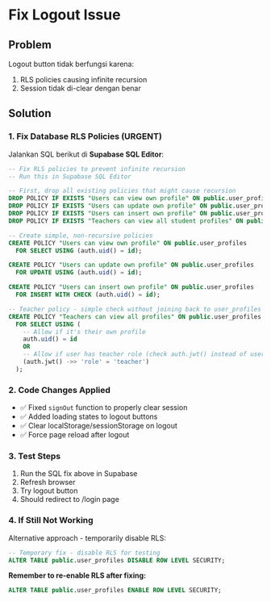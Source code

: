 # Fix Logout Issue

## Problem

Logout button tidak berfungsi karena:

1. RLS policies causing infinite recursion
2. Session tidak di-clear dengan benar

## Solution

### 1. Fix Database RLS Policies (URGENT)

Jalankan SQL berikut di **Supabase SQL Editor**:

```sql
-- Fix RLS policies to prevent infinite recursion
-- Run this in Supabase SQL Editor

-- First, drop all existing policies that might cause recursion
DROP POLICY IF EXISTS "Users can view own profile" ON public.user_profiles;
DROP POLICY IF EXISTS "Users can update own profile" ON public.user_profiles;
DROP POLICY IF EXISTS "Users can insert own profile" ON public.user_profiles;
DROP POLICY IF EXISTS "Teachers can view all student profiles" ON public.user_profiles;

-- Create simple, non-recursive policies
CREATE POLICY "Users can view own profile" ON public.user_profiles
  FOR SELECT USING (auth.uid() = id);

CREATE POLICY "Users can update own profile" ON public.user_profiles
  FOR UPDATE USING (auth.uid() = id);

CREATE POLICY "Users can insert own profile" ON public.user_profiles
  FOR INSERT WITH CHECK (auth.uid() = id);

-- Teacher policy - simple check without joining back to user_profiles
CREATE POLICY "Teachers can view all profiles" ON public.user_profiles
  FOR SELECT USING (
    -- Allow if it's their own profile
    auth.uid() = id
    OR
    -- Allow if user has teacher role (check auth.jwt() instead of user_profiles)
    (auth.jwt() ->> 'role' = 'teacher')
  );
```

### 2. Code Changes Applied

- ✅ Fixed `signOut` function to properly clear session
- ✅ Added loading states to logout buttons
- ✅ Clear localStorage/sessionStorage on logout
- ✅ Force page reload after logout

### 3. Test Steps

1. Run the SQL fix above in Supabase
2. Refresh browser
3. Try logout button
4. Should redirect to /login page

### 4. If Still Not Working

Alternative approach - temporarily disable RLS:

```sql
-- Temporary fix - disable RLS for testing
ALTER TABLE public.user_profiles DISABLE ROW LEVEL SECURITY;
```

**Remember to re-enable RLS after fixing:**

```sql
ALTER TABLE public.user_profiles ENABLE ROW LEVEL SECURITY;
```
